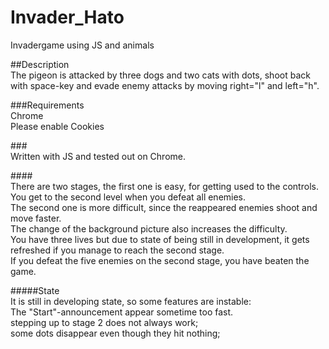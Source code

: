 # Invader_Hato
Invadergame using JS and animals

##Description<br>
The pigeon is attacked by three dogs and two cats with dots, 
shoot back with space-key and evade enemy attacks by moving right="l" and left="h".

###Requirements<br>
Chrome<br>
Please enable Cookies <br>

###<br>Written with JS and tested out on Chrome.


####<br>There are two stages, the first one is easy, for getting used to the controls.<br>
You get to the second level when you defeat all enemies.<br>
The second one is more difficult, since the reappeared enemies shoot and move faster.<br>
The change of the background picture also increases the difficulty.<br>
You have three lives but due to state of being still in development, it gets refreshed if you manage to reach the second stage.<br>
If you defeat the five enemies on the second stage, you have beaten the game.<br>

#####State<br>
It is still in developing state, so some features are instable:<br>
The "Start"-announcement appear sometime too fast.<br>
stepping up to stage 2 does not always work;<br>
some dots disappear even though they hit nothing;<br>

